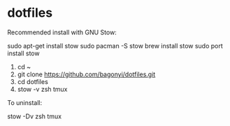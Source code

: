 # dotfiles

Recommended install with GNU Stow:

sudo apt-get install stow
sudo pacman -S stow
brew install stow
sudo port install stow

1. cd ~
2. git clone https://github.com/bagonyi/dotfiles.git
3. cd dotfiles
4. stow -v zsh tmux

To uninstall:

stow -Dv zsh tmux
